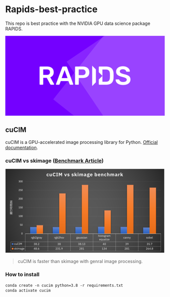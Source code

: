 # Rapids-best-practice
This repo is best practice with the NVIDIA GPU data science package RAPIDS. 

![RAPIDS](./image/Open%20GPU%20Data%20Science%20%20RAPIDS.png)

## cuCIM

cuCIM is a GPU-accelerated image processing library for Python. [Official documentation](https://docs.rapids.ai/api/cucim/stable/index.html).
### cuCIM vs skimage ([Benchmark Article](https://medium.com/@NeroHin/gpu-can-help-%E7%94%A8-gpu-%E5%8A%A0%E9%80%9F%E5%BD%B1%E5%83%8F%E8%99%95%E7%90%86%E6%B5%81%E7%A8%8B-%E5%88%9D%E6%8E%A2-nvidia-cucim-library-ff202df664a4))
![cuCIM vs skimage](./image/cuCIM-vs-skimage.png)

> cuCIM is faster than skimage with genral image processing.



### How to install

```shell
conda create -n cucim python=3.8 -r requirements.txt
conda activate cucim
```